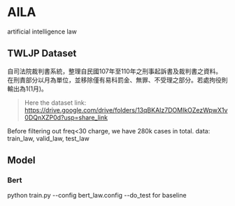 # AILA
artificial intelligence law
## TWLJP Dataset
自司法院裁判書系統，整理自民國107年至110年之刑事起訴書及裁判書之資料。
在刑責部分以月為單位，並移除僅有易科罰金、無罪、不受理之部分。若處拘役則輸出為1(1月)。

> Here the dataset link: https://drive.google.com/drive/folders/13qBKAIz7DOMIkOZezWpwX1v0DQnXZP0d?usp=share_link

Before filtering out freq<30 charge, we have 280k cases in total.
data: train_law, valid_law, test_law

## Model
### Bert
python train.py --config bert_law.config --do_test
for baseline
